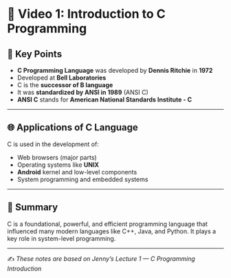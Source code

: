 # 📘 Video 1: Introduction to C Programming

## 🔑 Key Points

- **C Programming Language** was developed by **Dennis Ritchie** in **1972**
- Developed at **Bell Laboratories**
- C is the **successor of B language**
- It was **standardized by ANSI in 1989** (ANSI C)
- **ANSI C** stands for **American National Standards Institute - C**

---

## 🌐 Applications of C Language

C is used in the development of:

- Web browsers (major parts)
- Operating systems like **UNIX**
- **Android** kernel and low-level components
- System programming and embedded systems

---

## 🧠 Summary

C is a foundational, powerful, and efficient programming language that influenced many modern languages like C++, Java, and Python. It plays a key role in system-level programming.

---

✍️ *These notes are based on Jenny’s Lecture 1 — C Programming Introduction*
